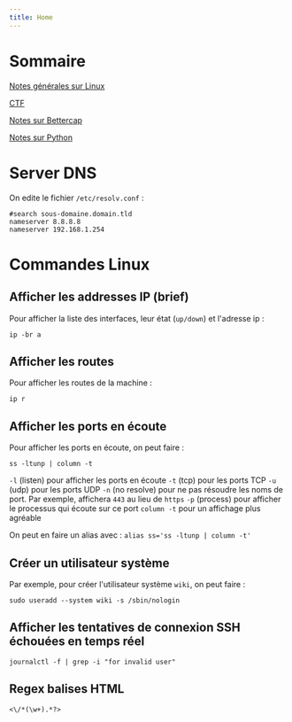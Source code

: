 ```yaml
---
title: Home
---
```


# Sommaire
[Notes générales sur Linux](https://wiki.natsec.fr/linux)

[CTF](https://wiki.natsec.fr/ctf)

[Notes sur Bettercap](https://wiki.natsec.fr/bettercap)

[Notes sur Python](https://wiki.natsec.fr/python)

# Server DNS
On edite le fichier `/etc/resolv.conf` :

```text
#search sous-domaine.domain.tld
nameserver 8.8.8.8
nameserver 192.168.1.254
```

# Commandes Linux
## Afficher les addresses IP (brief)
Pour afficher la liste des interfaces, leur état (`up/down`) et l'adresse ip :
```
ip -br a
```

## Afficher les routes
Pour afficher les routes de la machine :
```
ip r
```

## Afficher les ports en écoute
Pour afficher les ports en écoute, on peut faire :
```
ss -ltunp | column -t
```
`-l` (listen) pour afficher les ports en écoute
`-t` (tcp) pour les ports TCP
`-u` (udp) pour les ports UDP
`-n` (no resolve) pour ne pas résoudre les noms de port. Par exemple, affichera `443` au lieu de `https`
`-p` (process) pour afficher le processus qui écoute sur ce port
`column -t` pour un affichage plus agréable

On peut en faire un alias avec : `alias ss='ss -ltunp | column -t'`

## Créer un utilisateur système
Par exemple, pour créer l'utilisateur système `wiki`, on peut faire :
```
sudo useradd --system wiki -s /sbin/nologin
```

## Afficher les tentatives de connexion SSH échouées en temps réel
```
journalctl -f | grep -i "for invalid user"
```

## Regex balises HTML
`<\/*(\w+).*?>`
